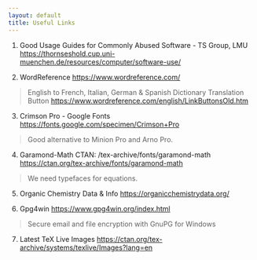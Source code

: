 ```yaml
---
layout: default
title: Useful Links
---
```


1. Good Usage Guides for Commonly Abused Software - TS Group, LMU
https://thornseshold.cup.uni-muenchen.de/resources/computer/software-use/

2. WordReference https://www.wordreference.com/
> English to French, Italian, German & Spanish Dictionary
> Translation Button https://www.wordreference.com/english/LinkButtonsOld.htm

3. Crimson Pro - Google Fonts
https://fonts.google.com/specimen/Crimson+Pro
> Good alternative to Minion Pro and Arno Pro.

4. Garamond-Math CTAN: /tex-archive/fonts/garamond-math
https://ctan.org/tex-archive/fonts/garamond-math
> We need typefaces for equations.

5. Organic Chemistry Data & Info https://organicchemistrydata.org/

6. Gpg4win https://www.gpg4win.org/index.html
> Secure email and file encryption with GnuPG for Windows

7. Latest TeX Live Images https://ctan.org/tex-archive/systems/texlive/Images?lang=en
